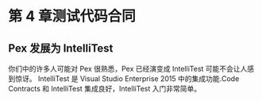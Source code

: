 # 第 4 章测试代码合同

## Pex 发展为 IntelliTest

你们中的许多人可能对 Pex 很熟悉，Pex 已经演变成 IntelliTest 可能不会让人感到惊讶。 IntelliTest 是 Visual Studio Enterprise 2015 中的集成功能.Code Contracts 和 IntelliTest 集成良好，IntelliTest 入门非常简单。